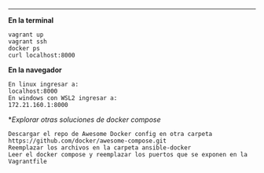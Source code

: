 -----
**En la terminal**
```
vagrant up
vagrant ssh
docker ps
curl localhost:8000
```
**En la navegador**
```
En linux ingresar a:
localhost:8000
En windows con WSL2 ingresar a:
172.21.160.1:8000
```
**Explorar otras soluciones de docker compose*
```
Descargar el repo de Awesome Docker config en otra carpeta
https://github.com/docker/awesome-compose.git
Reemplazar los archivos en la carpeta ansible-docker
Leer el docker compose y reemplazar los puertos que se exponen en la Vagrantfile
```